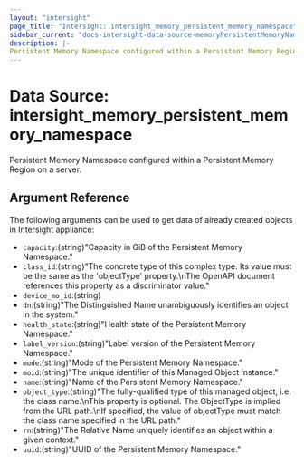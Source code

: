 ```yaml
---
layout: "intersight"
page_title: "Intersight: intersight_memory_persistent_memory_namespace"
sidebar_current: "docs-intersight-data-source-memoryPersistentMemoryNamespace"
description: |-
Persistent Memory Namespace configured within a Persistent Memory Region on a server.
---
```


# Data Source: intersight_memory_persistent_memory_namespace
Persistent Memory Namespace configured within a Persistent Memory Region on a server.
## Argument Reference
The following arguments can be used to get data of already created objects in Intersight appliance:
* `capacity`:(string)"Capacity in GiB of the Persistent Memory Namespace."
* `class_id`:(string)"The concrete type of this complex type. Its value must be the same as the 'objectType' property.\nThe OpenAPI document references this property as a discriminator value."
* `device_mo_id`:(string)
* `dn`:(string)"The Distinguished Name unambiguously identifies an object in the system."
* `health_state`:(string)"Health state of the Persistent Memory Namespace."
* `label_version`:(string)"Label version of the Persistent Memory Namespace."
* `mode`:(string)"Mode of the Persistent Memory Namespace."
* `moid`:(string)"The unique identifier of this Managed Object instance."
* `name`:(string)"Name of the Persistent Memory Namespace."
* `object_type`:(string)"The fully-qualified type of this managed object, i.e. the class name.\nThis property is optional. The ObjectType is implied from the URL path.\nIf specified, the value of objectType must match the class name specified in the URL path."
* `rn`:(string)"The Relative Name uniquely identifies an object within a given context."
* `uuid`:(string)"UUID of the Persistent Memory Namespace."
